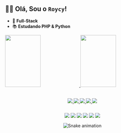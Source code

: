 ## **💁‍♂️ Olá, Sou o `Roycy`!**

- 🔭 **Full-Stack**
- 📚 **Estudando PHP & Python**

<div>
  <a href="https://github.com/roycyeduardo">
  <img width="48%" height="170px" src="https://github-readme-stats.vercel.app/api?username=roycyeduardo&show_icons=false&theme=dark&include_all_commits=true&count_private=true"/>
  <img width="48%" height="170px" src="https://github-readme-stats.vercel.app/api/top-langs/?username=roycyeduardo&layout=compact&langs_count=7&theme=dark"/>
</div>

<br>
<br>

<div align="center">
  <img src="https://img.shields.io/badge/JavaScript-F7DF1E?style=for-the-badge&logo=javascript&logoColor=black">
  <img src="https://img.shields.io/badge/HTML5-E34F26?style=for-the-badge&logo=html5&logoColor=white">
  <img src="https://img.shields.io/badge/CSS3-1572B6?style=for-the-badge&logo=css3&logoColor=white">
  <img src="https://img.shields.io/badge/Node.js-43853D?style=for-the-badge&logo=node.js&logoColor=white">
  <img src="https://img.shields.io/badge/Python-14354C?style=for-the-badge&logo=python&logoColor=white">
</div>

##

<div align="center">
  <a href="https://www.youtube.com/channel/UCCsAce_V0D2lqjKgALVU9KQ" target="_blank"><img src="https://img.shields.io/badge/YouTube-FF0000?style=for-the-badge&logo=youtube&logoColor=white" target="_blank"></a>
  <a href="https://instagram.com/roycyofc" target="_blank"><img src="https://img.shields.io/badge/-Instagram-%23E4405F?style=for-the-badge&logo=instagram&logoColor=white" target="_blank"></a>
  <a href="https://www.twitch.tv/roycye" target="_blank"><img src="https://img.shields.io/badge/Twitch-9146FF?style=for-the-badge&logo=twitch&logoColor=white" target="_blank"></a>
  <a href="https://discord.com/invite/qnJURz9uB5" target="_blank"><img src="https://img.shields.io/badge/Discord-7289DA?style=for-the-badge&logo=discord&logoColor=white" target="_blank"></a> 
  <a href = "mailto:roycydev@gmail.com"><img src="https://img.shields.io/badge/-Gmail-%23333?style=for-the-badge&logo=gmail&logoColor=white" target="_blank"></a>
  <a href="https://www.linkedin.com/in/roycy-eduardo-372663253" target="_blank"><img src="https://img.shields.io/badge/-LinkedIn-%230077B5?style=for-the-badge&logo=linkedin&logoColor=white" target="_blank"></a> 
    
  ![Snake animation](https://github.com/roycyeduardo/roycyeduardo/blob/output/github-user-contribution.svg)
</div>
